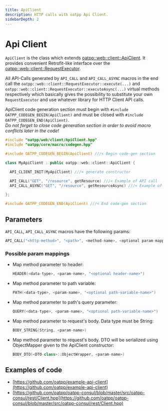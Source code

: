 ```yaml
---
title: ApiClient
description: HTTP calls with oatpp Api Client.
sidebarDepth: 2
---
```


# Api Client <seo/>

`ApiClient` is the class which extends [oatpp::web::client::ApiClient](/api/latest/oatpp/web/client/ApiClient/). It provides convenient Retrofit-like interface over the
[oatpp::web::client::RequestExecutor](/api/latest/oatpp/web/client/RequestExecutor/). 

All API-Calls generated by `API_CALL` and `API_CALL_ASYNC` macros in the end call the `oatpp::web::client::RequestExecutor::execute(...)` 
and `oatpp::web::client::RequestExecutor::executeAsync(...)`
virtual methods respectively which basically gives the possibility to substitute your own
`RequestExecutor` and use whatever library for HTTP Client API calls.

ApiClient code generation section must begin with `#include OATPP_CODEGEN_BEGIN(ApiClient)` and must be closed with
`#include OATPP_CODEGEN_END(ApiClient)`.   
*Do not forget to close code generation section in order to avoid macro conflicts later in the code!*

```cpp
#include "oatpp/web/client/ApiClient.hpp"
#include "oatpp/core/macro/codegen.hpp"

#include OATPP_CODEGEN_BEGIN(ApiClient) ///< Begin code-gen section

class MyApiClient : public oatpp::web::client::ApiClient {

  API_CLIENT_INIT(MyApiClient) ///< generate constructor

  API_CALL("GET", "/resource", getResource) ///< Example of API call
  API_CALL_ASYNC("GET", "/resource", getResourceAsync) ///< Example of Async API call

};

#include OATPP_CODEGEN_END(ApiClient) ///< End code-gen section
```

## Parameters

`API_CALL`, `API_CALL_ASYNC` macros have the following params:

```cpp
API_CALL("<http-method>", "<path>", <method-name>, <optional param-mappings>)
```

### Possible param mappings

 - Map method parameter to header:
   ```cpp
   HEADER(<data-type>, <param-name>, "<optional header-name>")
   ```
- Map method parameter to path variable:
   ```cpp
   PATH(<data-type>, <param-name>, "<optional path-variable-name>")
   ```
- Map method parameter to path's query parameter:
   ```cpp
   QUERY(<data-type>, <param-name>, "<optional path-variable-name>")
   ```
- Map method parameter to request's body. Data type must be String:
   ```cpp
   BODY_STRING(String, <param-name>)
   ```
- Map method parameter to request's body. DTO will be serialized using ObjectMapper given to the ApiClient constructor:
   ```cpp
   BODY_DTO(<DTO-class>::ObjectWrapper, <param-name>)
   ```
   
## Examples of code
- [https://github.com/oatpp/example-api-client](https://github.com/oatpp/example-api-client)
- [https://github.com/oatpp/oatpp-consul/blob/master/src/oatpp-consul/rest/Client.hpp](https://github.com/oatpp/oatpp-consul/blob/master/src/oatpp-consul/rest/Client.hpp)
 